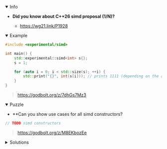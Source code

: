 <details open><summary>Info</summary><p>

* **Did you know about C++26 simd proposal (1/N)?**

  * https://wg21.link/P1928

</p></details><details open><summary>Example</summary><p>

```cpp
#include <experimental/simd>

int main() {
    std::experimental::simd<int> s{};
    s = 1;

    for (auto i = 0; i < std::size(s); ++i) {
        std::print("{}", int(s[i])); // prints 1111 (depending on the arch)
    }
}
```

> https://godbolt.org/z/7dhGs7Mz3

</p></details><details open><summary>Puzzle</summary><p>

* **Can you show use cases for all simd constructors?

```cpp
// TODO simd constructors
```

> https://godbolt.org/z/M8EKbozEe

</p></details>

</p></details><details><summary>Solutions</summary><p>

</p></details>
